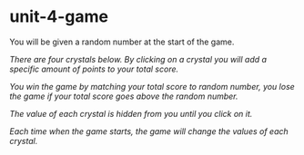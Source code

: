 # unit-4-game
You will be given a random number at the start of the game.
            
*There are four crystals below. By clicking on a crystal you will add a specific amount of points to your
total score.*

*You win the game by matching your total score to random number, you lose the game if your total score goes
above the random number.*

*The value of each crystal is hidden from you until you click on it.*

*Each time when the game starts, the game will change the values of each crystal.*

